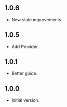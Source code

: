 ## 1.0.6

- New state improvements.

## 1.0.5

- Add Provider.

## 1.0.1

- Better guide.

## 1.0.0

- Initial version.
